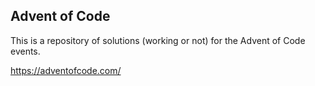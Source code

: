 ## Advent of Code

This is a repository of solutions (working or not) for the Advent of Code events.

https://adventofcode.com/